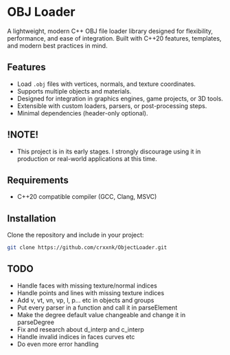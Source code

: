 # OBJ Loader

A lightweight, modern C++ OBJ file loader library designed for flexibility, performance, and ease of integration. Built with C++20 features, templates, and modern best practices in mind.

## Features

- Load `.obj` files with vertices, normals, and texture coordinates.
- Supports multiple objects and materials.
- Designed for integration in graphics engines, game projects, or 3D tools.
- Extensible with custom loaders, parsers, or post-processing steps.
- Minimal dependencies (header-only optional).

## !NOTE!

- This project is in its early stages. I strongly discourage using it in production or real-world applications at this time.

## Requirements

- C++20 compatible compiler (GCC, Clang, MSVC)

## Installation

Clone the repository and include in your project:

```bash
git clone https://github.com/crxxnk/ObjectLoader.git
```

## TODO
- Handle faces with missing texture/normal indices
- Handle points and lines with missing texture indices
- Add v, vt, vn, vp, l, p... etc in objects and groups
- Put every parser in a function and call it in parseElement
- Make the degree default value changeable and change it in parseDegree
- Fix and research about d_interp and c_interp
- Handle invalid indices in faces curves etc
- Do even more error handling